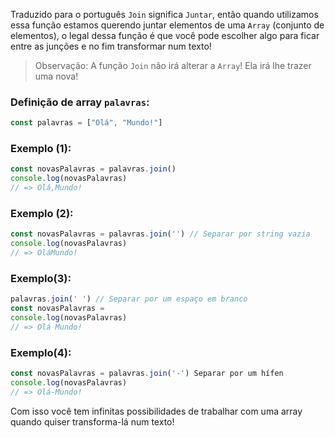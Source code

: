 Traduzido para o português `Join` significa `Juntar`, então quando utilizamos essa função estamos querendo juntar elementos de uma `Array` (conjunto de elementos), o legal dessa função é que você pode escolher algo para ficar entre as junções e no fim transformar num texto!

> Observação: A função `Join` não irá alterar a `Array`! Ela irá lhe trazer uma nova!

### Definição de array `palavras`:
```javascript
const palavras = ["Olá", "Mundo!"]
```

### Exemplo (1): 
```javascript
const novasPalavras = palavras.join()
console.log(novasPalavras)
// => Olá,Mundo!
```

### Exemplo (2):
```javascript
const novasPalavras = palavras.join('') // Separar por string vazia
console.log(novasPalavras)
// => OláMundo!
```

### Exemplo(3):
```javascript
palavras.join(' ') // Separar por um espaço em branco
const novasPalavras = 
console.log(novasPalavras)
// => Olá Mundo!
```

### Exemplo(4):
```javascript
const novasPalavras = palavras.join('-') Separar por um hífen
console.log(novasPalavras)
// => Olá-Mundo!
```

Com isso você tem infinitas possibilidades de trabalhar com uma array quando quiser transforma-lá num texto!
